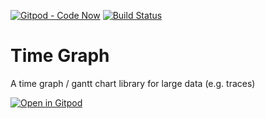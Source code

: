 [![Gitpod - Code Now](https://img.shields.io/badge/Gitpod-code%20now-blue.svg?longCache=true)](https://gitpod.io#https://github.com/theia-ide/timeline-chart)
[![Build Status](https://travis-ci.org/theia-ide/timeline-chart.svg?branch=master)](https://travis-ci.org/theia-ide/timeline-chart)
# Time Graph
A time graph / gantt chart library for large data (e.g. traces)

[![Open in Gitpod](https://gitpod.io/button/open-in-gitpod.svg)](https://gitpod.io/#https://github.com/theia-ide/timeline-chart)
